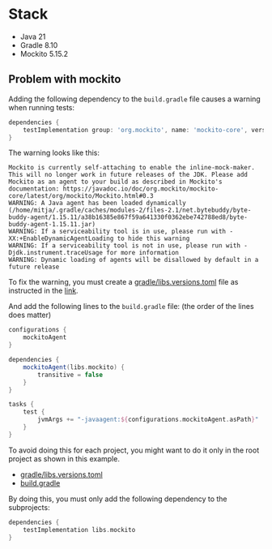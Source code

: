# Stack
- Java 21
- Gradle 8.10
- Mockito 5.15.2

## Problem with mockito
Adding the following dependency to the `build.gradle` file causes a warning when running tests:
```groovy
dependencies {
    testImplementation group: 'org.mockito', name: 'mockito-core', version: '5.15.2'
}
```

The warning looks like this:
```
Mockito is currently self-attaching to enable the inline-mock-maker. This will no longer work in future releases of the JDK. Please add Mockito as an agent to your build as described in Mockito's documentation: https://javadoc.io/doc/org.mockito/mockito-core/latest/org/mockito/Mockito.html#0.3
WARNING: A Java agent has been loaded dynamically (/home/mitja/.gradle/caches/modules-2/files-2.1/net.bytebuddy/byte-buddy-agent/1.15.11/a38b16385e867f59a641330f0362ebe742788ed8/byte-buddy-agent-1.15.11.jar)
WARNING: If a serviceability tool is in use, please run with -XX:+EnableDynamicAgentLoading to hide this warning
WARNING: If a serviceability tool is not in use, please run with -Djdk.instrument.traceUsage for more information
WARNING: Dynamic loading of agents will be disallowed by default in a future release
```

To fix the warning, you must create a [gradle/libs.versions.toml](gradle/libs.versions.toml) file as instructed in the [link](https://javadoc.io/doc/org.mockito/mockito-core/latest/org/mockito/Mockito.html#0.3).

And add the following lines to the `build.gradle` file: (the order of the lines does matter)
```groovy
configurations {
    mockitoAgent
}

dependencies {
    mockitoAgent(libs.mockito) {
        transitive = false
    }
}

tasks {
    test {
        jvmArgs += "-javaagent:${configurations.mockitoAgent.asPath}"
    }
}
```

To avoid doing this for each project, you might want to do it only in the root project as shown in this example.

- [gradle/libs.versions.toml](gradle/libs.versions.toml)
- [build.gradle](build.gradle)

By doing this, you must only add the following dependency to the subprojects:
```groovy
dependencies {
    testImplementation libs.mockito
}
```
